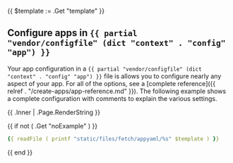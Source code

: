 <!-- shortcode start {{ .Name }} -->
{{ $template := .Get "template" }}
## Configure apps in `{{ partial "vendor/configfile" (dict "context" . "config" "app") }}`

Your app configuration in a  `{{ partial "vendor/configfile" (dict "context" . "config" "app") }}` file is allows you to configure nearly any aspect of your app.
For all of the options, see a [complete reference]({{ relref . "/create-apps/app-reference.md" }}).
The following example shows a complete configuration with comments to explain the various settings.

{{ .Inner | .Page.RenderString }}

{{ if not ( .Get "noExample" ) }}
```yaml {configFile="app"}
{{ readFile ( printf "static/files/fetch/appyaml/%s" $template ) }}
```
{{ end }}
<!-- shortcode end {{ .Name }} -->

